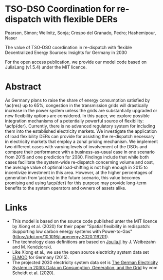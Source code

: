 # TSO-DSO Coordination for re-dispatch with flexible DERs

Pearson, Simon; Wellnitz, Sonja; Crespo del Granado, Pedro; Hashemipour, Naser

The value of TSO-DSO coordination in re-dispatch with flexible Decentralized Energy Sources: Insights for Germany in 2030

For the open access publication, we provide our model code based on JuliaLang (v1.5.4) under the MIT licence.

# Abstract

As Germany plans to raise the share of energy consumption satisfied by \ac{res} up to 65\%, congestion in the transmission grids will drastically increase in the power system unless the grids are substantially upgraded or new flexibility options are considered. In this paper, we explore possible integration mechanisms of a potentially powerful source of flexibility: \acfp{der}. Currently, there is no advanced regulatory system for including them into the established electricity markets. We investigate the application of load flexibility DERs can provide for assisting the re-dispatch necessary in electricity markets that employ a zonal pricing mechanism. We implement two different cases with varying levels of involvement of the DSOs and compare their performance with a business-as-usual case in one scenario from 2015 and one prediction for 2030. Findings include that while both cases facilitate the system-wide re-dispatch concerning volume and cost, the average value of optimal load-shifting is not high enough in 2015 to incentivize investment in this area. However, at the higher percentages of generation from \ac{res} in the future scenario, this value becomes promising and using \acp{der} for this purpose may provide long-term benefits to the system operators and owners of assets alike.

# Links

- This model is based on the source code published unter the MIT licence by Xiong et al. (2020) for their paper "Spatial flexibility in redispatch: Supporting low carbon energy systems with Power-to-Gas" (https://doi.org/10.1016/j.apenergy.2020.116201).
- The technology class definitions are based on [Joulia.jl](https://github.com/JuliaEnergy/Joulia.jl/) by J. Weibezahn and M. Kendziorski.
- Like Xiong et al., we use the open source electricity system data set [ELMOD](https://ideas.repec.org/p/diw/diwddc/dd83.html) for Germany (2015).
- The projected 2030 electricity system data set is [The German Electricity System in 2030: Data on Consumption, Generation, and the Grid](https://bwdatadiss.kit.edu/dataset/254) by vom Scheidt et al. (2020).